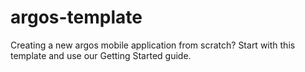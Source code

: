 argos-template
==============

Creating a new argos mobile application from scratch? Start with this template and use our Getting Started guide.